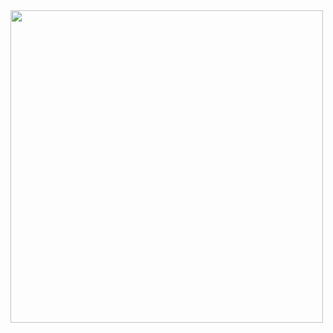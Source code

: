 <img src="https://github.com/user-attachments/assets/14c03b62-66c6-43de-ad04-2921b961c12e" width=500 align="middle">
